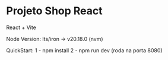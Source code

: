 # Projeto Shop React

React + Vite

Node Version: lts/iron -> v20.18.0 (nvm)

QuickStart:
1 - npm install
2 - npm run dev (roda na porta 8080)
